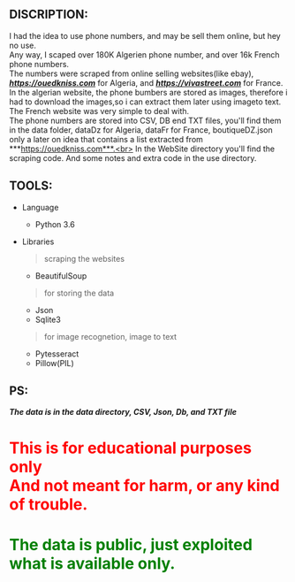DISCRIPTION:
-
I had the idea to use phone numbers, and may be sell them online,
but hey no use.<br>
Any way, I scaped over 180K Algerien phone number, and over 16k French phone numbers.<br>
The numbers were scraped from online selling websites(like ebay),
***https://ouedkniss.com*** for Algeria, and ***https://vivastreet.com*** for France. In the algerian website, the phone bumbers are stored as images, therefore i had to download the images,so i can extract them later using imageto text. The French website was very simple to deal with.<br>
The phone numbers are stored into CSV, DB end TXT files, you'll find them in the data folder, dataDz for Algeria, dataFr for France, boutiqueDZ.json only a later on idea that contains a list extracted from ***https://ouedkniss.com***.<br>
In the WebSite directory you'll find the scraping code. And some notes and extra code in the use directory.


TOOLS:
-
* Language
	* Python 3.6

* Libraries
	> scraping the websites
	* BeautifulSoup
	> for storing the data
	* Json
	* Sqlite3
	> for image recognetion, image to text
	* Pytesseract
	* Pillow(PIL)


PS:
-
***The data is in the data directory, CSV, Json, Db, and TXT file***

<h1 style="color:red">This is for educational purposes only<br>And not meant for harm, or any kind of trouble.</h1>

<h1 style="color:green">The data is public, just exploited what is available only.</h1>